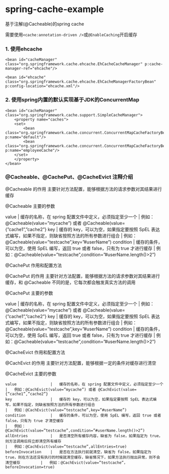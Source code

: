 # spring-cache-example

基于注解(@Cacheable)的spring cache

需要使用`<cache:annotation-driven />`或`@EnableCaching`开启缓存

### 1. 使用ehcache

```
<bean id="cacheManager" class="org.springframework.cache.ehcache.EhCacheCacheManager" p:cache-manager-ref="ehcache"/>

<bean id="ehcache" class="org.springframework.cache.ehcache.EhCacheManagerFactoryBean" p:config-location="ehcache.xml"/>
```

### 2. 使用spring内置的默认实现基于JDK的ConcurrentMap

```
<bean id="cacheManager" class="org.springframework.cache.support.SimpleCacheManager">
    <property name="caches">
    <set>
        <bean class="org.springframework.cache.concurrent.ConcurrentMapCacheFactoryBean" p:name="default"/>
        <bean class="org.springframework.cache.concurrent.ConcurrentMapCacheFactoryBean" p:name="employeeCache"/>
    </set>
    </property>
</bean>
```

### @Cacheable、@CachePut、@CacheEvict 注释介绍

@Cacheable 的作用	主要针对方法配置，能够根据方法的请求参数对其结果进行缓存 

@Cacheable 主要的参数


value 		|	缓存的名称，在 spring 配置文件中定义，必须指定至少一个 									  	|	例如：@Cacheable(value=”mycache”) 或者 @Cacheable(value={”cache1”,”cache2”}
key 		|	缓存的 key，可以为空，如果指定要按照 SpEL 表达式编写，如果不指定，则缺省按照方法的所有参数进行组合   	|	例如：@Cacheable(value=”testcache”,key=”#userName”)
condition 	|	缓存的条件，可以为空，使用 SpEL 编写，返回 true 或者 false，只有为 true 才进行缓存 			   	|	例如：@Cacheable(value=”testcache”,condition=”#userName.length()>2”)
 

@CachePut 作用和配置方法

@CachePut 的作用	主要针对方法配置，能够根据方法的请求参数对其结果进行缓存，和 @Cacheable 不同的是，它每次都会触发真实方法的调用 

@CachePut 主要的参数


value 		|	缓存的名称，在 spring 配置文件中定义，必须指定至少一个 										|	例如：@Cacheable(value=”mycache”) 或者 @Cacheable(value={”cache1”,”cache2”}
key 		|	缓存的 key，可以为空，如果指定要按照 SpEL 表达式编写，如果不指定，则缺省按照方法的所有参数进行组合 	|	例如：@Cacheable(value=”testcache”,key=”#userName”)
condition 	|	缓存的条件，可以为空，使用 SpEL 编写，返回 true 或者 false，只有为 true 才进行缓存 				|	例如：@Cacheable(value=”testcache”,condition=”#userName.length()>2”)


@CacheEvict 作用和配置方法

@CachEvict 的作用	主要针对方法配置，能够根据一定的条件对缓存进行清空 

@CacheEvict 主要的参数

```
value 				|	缓存的名称，在 spring 配置文件中定义，必须指定至少一个 																			|	例如：@CachEvict(value=”mycache”) 或者 @CachEvict(value={”cache1”,”cache2”}
key 				|	缓存的 key，可以为空，如果指定要按照 SpEL 表达式编写，如果不指定，则缺省按照方法的所有参数进行组合 										|	例如：@CachEvict(value=”testcache”,key=”#userName”)
condition 			|	缓存的条件，可以为空，使用 SpEL 编写，返回 true 或者 false，只有为 true 才清空缓存 													|	例如：@CachEvict(value=”testcache”,condition=”#userName.length()>2”)
allEntries 			|	是否清空所有缓存内容，缺省为 false，如果指定为 true，则方法调用后将立即清空所有缓存 													|	例如：@CachEvict(value=”testcache”,allEntries=true)
beforeInvocation 	|	是否在方法执行前就清空，缺省为 false，如果指定为 true，则在方法还没有执行的时候就清空缓存，缺省情况下，如果方法执行抛出异常，则不会清空缓存 		|	例如：@CachEvict(value=”testcache”，beforeInvocation=true) 
```















